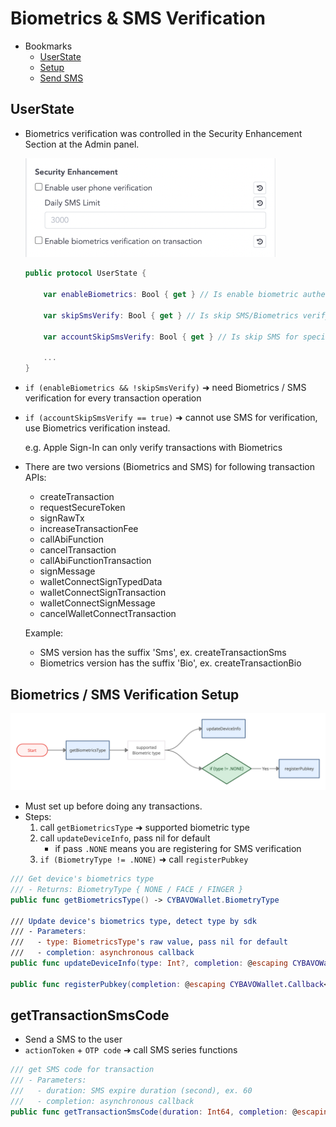 # Biometrics & SMS Verification

- Bookmarks
  - [UserState](#userstate)
  - [Setup](#biometrics--sms-verification-setup)
  - [Send SMS](#gettransactionsmscode)

## UserState

- Biometrics verification was controlled in the Security Enhancement Section at the Admin panel.  

  <img src="images/sdk_guideline/screenshot_security_enhancement.png" alt="drawing" width="400"/> 

    ```swift
    public protocol UserState {

        var enableBiometrics: Bool { get } // Is enable biometric authentication

        var skipSmsVerify: Bool { get } // Is skip SMS/Biometrics verify

        var accountSkipSmsVerify: Bool { get } // Is skip SMS for specific case, ex. Apple account

        ...
    }
    ```

- `if (enableBiometrics && !skipSmsVerify)` ➜ need Biometrics / SMS verification for every transaction operation

- `if (accountSkipSmsVerify == true)` ➜ cannot use SMS for verification, use Biometrics verification instead.

    e.g. Apple Sign-In can only verify transactions with Biometrics

- There are two versions (Biometrics and SMS) for following transaction APIs:
  - createTransaction
  - requestSecureToken
  - signRawTx
  - increaseTransactionFee
  - callAbiFunction
  - cancelTransaction
  - callAbiFunctionTransaction
  - signMessage
  - walletConnectSignTypedData
  - walletConnectSignTransaction
  - walletConnectSignMessage
  - cancelWalletConnectTransaction

  Example:
  - SMS version has the suffix 'Sms', ex. createTransactionSms
  - Biometrics version has the suffix 'Bio', ex. createTransactionBio

## Biometrics / SMS Verification Setup

![img](images/sdk_guideline/biometric_verification.jpg)

- Must set up before doing any transactions.
- Steps:
    1. call `getBiometricsType` ➜ supported biometric type
    2. call `updateDeviceInfo`, pass nil for default
        - if pass `.NONE` means you are registering for SMS verification
    3. `if (BiometryType != .NONE)` ➜ call `registerPubkey`

```swift
/// Get device's biometrics type
/// - Returns: BiometryType { NONE / FACE / FINGER }
public func getBiometricsType() -> CYBAVOWallet.BiometryType

/// Update device's biometrics type, detect type by sdk
/// - Parameters:
///   - type: BiometricsType's raw value, pass nil for default
///   - completion: asynchronous callback
public func updateDeviceInfo(type: Int?, completion: @escaping CYBAVOWallet.Callback<CYBAVOWallet.UpdateDeviceInfoResult>)

public func registerPubkey(completion: @escaping CYBAVOWallet.Callback<CYBAVOWallet.RegisterPubkeyResult>)
```

## getTransactionSmsCode

- Send a SMS to the user
- `actionToken` + `OTP code` ➜ call SMS series functions

```swift
/// get SMS code for transaction
/// - Parameters:
///   - duration: SMS expire duration (second), ex. 60
///   - completion: asynchronous callback
public func getTransactionSmsCode(duration: Int64, completion: @escaping CYBAVOWallet.Callback<CYBAVOWallet.GetActionTokenResult>)
```
